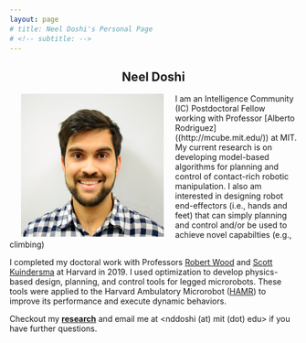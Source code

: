 ```yaml
---
layout: page
# title: Neel Doshi's Personal Page
# <!-- subtitle: -->
---
```


<h2 style="text-align:center;">Neel Doshi</h2>

<!-- ![headshot](/assets/img/photo_whitebkgndpc.jpg =10x10) -->
<img src="/assets/img/photo_whitebkgndpc.jpg" alt="It's a headshot!" align=left width="250" height="250" hspace="20"> 
I am an Intelligence Community (IC) Postdoctoral Fellow working with Professor [Alberto Rodriguez]((http://mcube.mit.edu/)) at MIT. My current research is on developing model-based algorithms for planning and control of contact-rich robotic manipulation. I also am interested in designing robot end-effectors (i.e., hands and feet) that can simply planning and control and/or be used to achieve novel capabilties (e.g., climbing)

I completed my doctoral work with Professors [Robert Wood](https://www.micro.seas.harvard.edu/) and [Scott Kuindersma](https://agile.seas.harvard.edu/) at Harvard in 2019. I used optimization to develop physics-based design, planning, and control tools for legged microrobots. These tools were applied to the Harvard Ambulatory Microrobot ([HAMR](https://vimeo.com/274138812)) to improve its performance and execute dynamic behaviors. 

Checkout my **[research](https://neeld.github.io/research/)** and email me at <nddoshi (at) mit (dot) edu> if you have further questions. 



